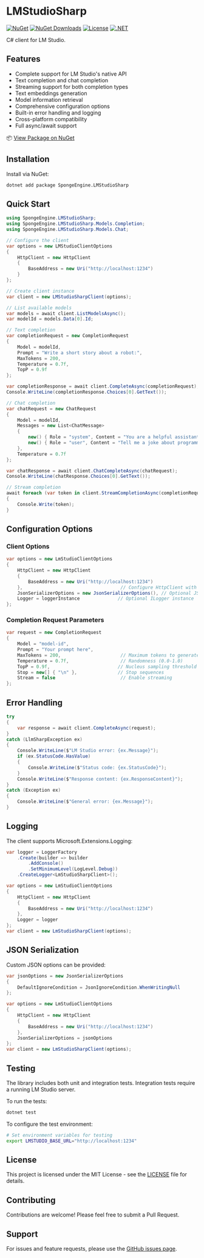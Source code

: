# LMStudioSharp
[![NuGet](https://img.shields.io/nuget/v/SpongeEngine.LMStudioSharp.svg)](https://www.nuget.org/packages/SpongeEngine.LMStudioSharp)
[![NuGet Downloads](https://img.shields.io/nuget/dt/SpongeEngine.LMStudioSharp.svg)](https://www.nuget.org/packages/SpongeEngine.LMStudioSharp)
[![License](https://img.shields.io/github/license/SpongeEngine/LMStudioSharp)](LICENSE)
[![.NET](https://img.shields.io/badge/.NET-6.0%20%7C%207.0%20%7C%208.0%2B-512BD4)](https://dotnet.microsoft.com/download)

C# client for LM Studio.

## Features
- Complete support for LM Studio's native API
- Text completion and chat completion
- Streaming support for both completion types
- Text embeddings generation
- Model information retrieval
- Comprehensive configuration options
- Built-in error handling and logging
- Cross-platform compatibility
- Full async/await support

📦 [View Package on NuGet](https://www.nuget.org/packages/SpongeEngine.LMStudioSharp)

## Installation
Install via NuGet:
```bash
dotnet add package SpongeEngine.LMStudioSharp
```

## Quick Start

```csharp
using SpongeEngine.LMStudioSharp;
using SpongeEngine.LMStudioSharp.Models.Completion;
using SpongeEngine.LMStudioSharp.Models.Chat;

// Configure the client
var options = new LMStudioClientOptions
{
    HttpClient = new HttpClient
    {
        BaseAddress = new Uri("http://localhost:1234")
    }
};

// Create client instance
var client = new LMStudioSharpClient(options);

// List available models
var models = await client.ListModelsAsync();
var modelId = models.Data[0].Id;

// Text completion
var completionRequest = new CompletionRequest
{
    Model = modelId,
    Prompt = "Write a short story about a robot:",
    MaxTokens = 200,
    Temperature = 0.7f,
    TopP = 0.9f
};

var completionResponse = await client.CompleteAsync(completionRequest);
Console.WriteLine(completionResponse.Choices[0].GetText());

// Chat completion
var chatRequest = new ChatRequest
{
    Model = modelId,
    Messages = new List<ChatMessage>
    {
        new() { Role = "system", Content = "You are a helpful assistant." },
        new() { Role = "user", Content = "Tell me a joke about programming." }
    },
    Temperature = 0.7f
};

var chatResponse = await client.ChatCompleteAsync(chatRequest);
Console.WriteLine(chatResponse.Choices[0].GetText());

// Stream completion
await foreach (var token in client.StreamCompletionAsync(completionRequest))
{
    Console.Write(token);
}
```

## Configuration Options

### Client Options
```csharp
var options = new LmStudioClientOptions
{
    HttpClient = new HttpClient
    {
        BaseAddress = new Uri("http://localhost:1234")
    },                                    // Configure HttpClient with base address
    JsonSerializerOptions = new JsonSerializerOptions(), // Optional JSON options
    Logger = loggerInstance              // Optional ILogger instance
};
```

### Completion Request Parameters
```csharp
var request = new CompletionRequest
{
    Model = "model-id",
    Prompt = "Your prompt here",
    MaxTokens = 200,                      // Maximum tokens to generate
    Temperature = 0.7f,                   // Randomness (0.0-1.0)
    TopP = 0.9f,                         // Nucleus sampling threshold
    Stop = new[] { "\n" },               // Stop sequences
    Stream = false                        // Enable streaming
};
```

## Error Handling
```csharp
try
{
    var response = await client.CompleteAsync(request);
}
catch (LlmSharpException ex)
{
    Console.WriteLine($"LM Studio error: {ex.Message}");
    if (ex.StatusCode.HasValue)
    {
        Console.WriteLine($"Status code: {ex.StatusCode}");
    }
    Console.WriteLine($"Response content: {ex.ResponseContent}");
}
catch (Exception ex)
{
    Console.WriteLine($"General error: {ex.Message}");
}
```

## Logging
The client supports Microsoft.Extensions.Logging:

```csharp
var logger = LoggerFactory
    .Create(builder => builder
        .AddConsole()
        .SetMinimumLevel(LogLevel.Debug))
    .CreateLogger<LmStudioSharpClient>();

var options = new LmStudioClientOptions
{
    HttpClient = new HttpClient
    {
        BaseAddress = new Uri("http://localhost:1234")
    },
    Logger = logger
};
var client = new LmStudioSharpClient(options);
```

## JSON Serialization
Custom JSON options can be provided:

```csharp
var jsonOptions = new JsonSerializerOptions
{
    DefaultIgnoreCondition = JsonIgnoreCondition.WhenWritingNull
};

var options = new LmStudioClientOptions
{
    HttpClient = new HttpClient
    {
        BaseAddress = new Uri("http://localhost:1234")
    },
    JsonSerializerOptions = jsonOptions
};
var client = new LmStudioSharpClient(options);
```

## Testing
The library includes both unit and integration tests. Integration tests require a running LM Studio server.

To run the tests:
```bash
dotnet test
```

To configure the test environment:
```bash
# Set environment variables for testing
export LMSTUDIO_BASE_URL="http://localhost:1234"
```

## License
This project is licensed under the MIT License - see the [LICENSE](LICENSE) file for details.

## Contributing
Contributions are welcome! Please feel free to submit a Pull Request.

## Support
For issues and feature requests, please use the [GitHub issues page](https://github.com/SpongeEngine/LMStudioSharp/issues).
